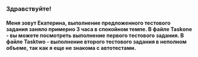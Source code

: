 ### Здравствуйте! 
#### Меня зовут Екатерина, выполнение предложенного тестового задания заняло примерно 3 часа в спокойном темпе. В файле Taskone - вы можете посмотреть выполнение первого тестового задания. В файле Tasktwo - выполнение второго тестового задания в неполном объеме, так как я еще не знакома с автотестами. 